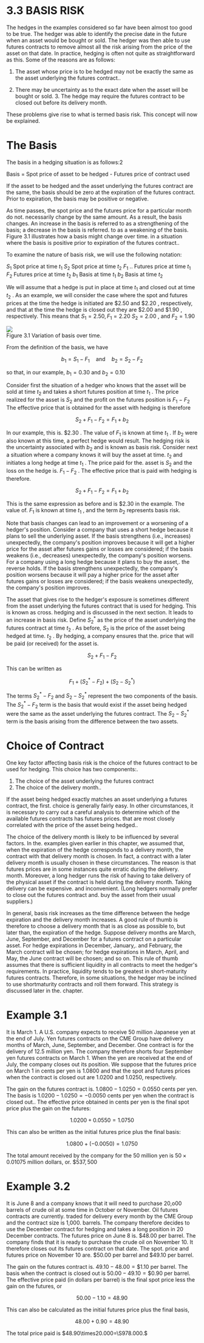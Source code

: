 # 3.3 BASIS RISK  

The hedges in the examples considered so far have been almost too good to be true. The hedger was able to identify the precise date in the future when an asset would be bought or sold. The hedger was then able to use futures contracts to remove almost all the risk arising from the price of the asset on that date. In practice, hedging is often not quite as straightforward as this. Some of the reasons are as follows:  

1. The asset whose price is to be hedged may not be exactly the same as the asset underlying the futures contract..  

2. There may be uncertainty as to the exact date when the asset will be bought or sold. 3. The hedge may require the futures contract to be closed out before its delivery month.  

These problems give rise to what is termed basis risk. This concept will now be explained.  

# The Basis  

The basis in a hedging situation is as follows:2  

Basis $=$ Spot price of asset to be hedged - Futures price of contract used  

If the asset to be hedged and the asset underlying the futures contract are the same, the basis should be zero at the expiration of the futures contract. Prior to expiration, the basis may be positive or negative.  

As time passes, the spot price and the futures price for a particular month do not. necessarily change by the same amount. As a result, the basis changes. An increase in the basis is referred to as a strengthening of the basis; a decrease in the basis is referred. to as a weakening of the basis. Figure 3.1 illustrates how a basis might change over time. in a situation where the basis is positive prior to expiration of the futures contract..  

To examine the nature of basis risk, we will use the following notation:  

$S_{1}$ Spot price at time $t_{1}$ $S_{2}$ Spot price at time $t_{2}$ $F_{1}$ .. Futures price at time $t_{1}$ $F_{2}$ Futures price at time $t_{2}$ $b_{1}$ Basis at time $t_{1}$ $b_{2}$ Basis at time $t_{2}$  

We will assume that a hedge is put in place at time $t_{1}$ and closed out at time $t_{2}$ . As an example, we will consider the case where the spot and futures prices at the time the hedge is initiated are $\$2.50$ and $\$2.20$ , respectively, and that at the time the hedge is closed out they are $\$2.00$ and $\$1.90$ , respectively. This means that $S_{1}=2.50,F_{1}=2.20$ $S_{2}=2.00$ , and $F_{2}=1.90$  

![](images/2086bec2cc543cadd9fd3f9ad139c921d19d3c35dcfb836246d70a2bee4654a0.jpg)  
Figure 3.1 Variation of basis over time.  

From the definition of the basis, we have  

$$
b_{1}=S_{1}-F_{1}\quad\mathrm{and}\quad b_{2}=S_{2}-F_{2}
$$  

so that, in our example, $b_{1}=0.30$ and $b_{2}=0.10$  

Consider first the situation of a hedger who knows that the asset will be sold at time $t_{2}$ and takes a short futures position at time $t_{1}$ . The price realized for the asset is $S_{2}$ and the profit on the futures position is $F_{1}\mathrm{~-~}F_{2}$ The effective price that is obtained for the asset with hedging is therefore  

$$
S_{2}+F_{1}-F_{2}=F_{1}+b_{2}
$$  

In our example, this is. $\$2.30$ . The value of $F_{1}$ is known at time $t_{1}$ . If $b_{2}$ were also known at this time, a perfect hedge would result. The hedging risk is the uncertainty associated with $b_{2}$ and is known as basis risk. Consider next a situation where a company knows it will buy the asset at time. $t_{2}$ and initiates a long hedge at time $t_{1}$ . The price paid for the. asset is $S_{2}$ and the loss on the hedge is. $F_{1}-F_{2}$ . The effective price that is paid with hedging is therefore.  

$$
S_{2}+F_{1}-F_{2}=F_{1}+b_{2}
$$  

This is the same expression as before and is $\$2.30$ in the example. The value of. $F_{1}$ is known at time $t_{1}$ , and the term $b_{2}$ represents basis risk.  

Note that basis changes can lead to an improvement or a worsening of a hedger's position. Consider a company that uses a short hedge because it plans to sell the underlying asset. If the basis strengthens (i.e., increases) unexpectedly, the company's position improves because it will get a higher price for the asset after futures gains or losses are considered; if the basis weakens (i.e., decreases) unexpectedly, the company's position worsens. For a company using a long hedge because it plans to buy the asset,. the reverse holds. If the basis strengthens unexpectedly, the company's position worsens because it will pay a higher price for the asset after futures gains or losses are considered; if the basis weakens unexpectedly, the company's position improves.  

The asset that gives rise to the hedger's exposure is sometimes different from the asset underlying the futures contract that is used for hedging. This is known as cross. hedging and is discussed in the next section. It leads to an increase in basis risk. Define $S_{2}^{*}$ as the price of the asset underlying the futures contract at time $t_{2}$ . As before, $S_{2}$ is the price of the asset being hedged at time. $t_{2}$ . By hedging, a company ensures that the. price that will be paid (or received) for the asset is.  

$$
S_{2}+F_{1}-F_{2}
$$  

This can be written as  

$$
F_{1}+(S_{2}^{*}-F_{2})+(S_{2}-S_{2}^{*})
$$  

The terms $S_{2}^{*}-F_{2}$ and $S_{2}-S_{2}^{*}$ represent the two components of the basis. The $S_{2}^{*}-F_{2}$ term is the basis that would exist if the asset being hedged were the same as the asset underlying the futures contract. The $S_{2}-S_{2}^{*}$ term is the basis arising from the difference between the two assets.  

# Choice of Contract  

One key factor affecting basis risk is the choice of the futures contract to be used for hedging. This choice has two components:.  

1. The choice of the asset underlying the futures contract   
2. The choice of the delivery month..  

If the asset being hedged exactly matches an asset underlying a futures contract, the first. choice is generally fairly easy. In other circumstances, it is necessary to carry out a careful analysis to determine which of the available futures contracts has futures prices. that are most closely correlated with the price of the asset being hedged..  

The choice of the delivery month is likely to be influenced by several factors. In the. examples given earlier in this chapter, we assumed that, when the expiration of the hedge corresponds to a delivery month, the contract with that delivery month is chosen. In fact, a contract with a later delivery month is usually chosen in these circumstances. The reason is that futures prices are in some instances quite erratic during the delivery. month. Moreover, a long hedger runs the risk of having to take delivery of the physical asset if the contract is held during the delivery month. Taking delivery can be expensive. and inconvenient. (Long hedgers normally prefer to close out the futures contract and. buy the asset from their usual suppliers.)  

In general, basis risk increases as the time difference between the hedge expiration and the delivery month increases. A good rule of thumb is therefore to choose a delivery month that is as close as possible to, but later than, the expiration of the hedge. Suppose delivery months are March, June, September, and December for a futures contract on a particular asset. For hedge expirations in December, January,. and February, the March contract will be chosen; for hedge expirations in March, April, and May, the June contract will be chosen; and so on. This rule of thumb assumes that there is sufficient liquidity in all contracts to meet the hedger's requirements. In practice, liquidity tends to be greatest in short-maturity futures contracts. Therefore, in some situations, the hedger may be inclined to use shortmaturity contracts and roll them forward. This strategy is discussed later in the. chapter.  

# Example 3.1  

It is March 1. A U.S. company expects to receive 50 million Japanese yen at the end of July. Yen futures contracts on the CME Group have delivery months of March, June, September, and December. One contract is for the delivery of 12.5 million yen. The company therefore shorts four September yen futures contracts on March 1. When the yen are received at the end of July, the company closes out its position. We suppose that the futures price on March 1 in cents per yen is 1.0800 and that the spot and futures prices when the contract is closed out are 1.0200 and 1.0250, respectively.  

The gain on the futures contract is. $1.0800-1.0250=0.0550$ cents per yen. The basis is $1.0200-1.0250=-0.0050$ cents per yen when the contract is closed out.. The effective price obtained in cents per yen is the final spot price plus the gain on the futures:  

$$
1.0200+0.0550=1.0750
$$  

This can also be written as the initial futures price plus the final basis:  

$$
1.0800+(-0.0050)=1.0750
$$  

The total amount received by the company for the 50 million yen is $50\times0.01075$ million dollars, or. $\$537,500$  

# Example 3.2  

It is June 8 and a company knows that it will need to purchase 20,o00 barrels of crude oil at some time in October or November. Oil futures contracts are currently. traded for delivery every month by the CME Group and the contract size is 1,000. barrels. The company therefore decides to use the December contract for hedging and takes a long position in 20 December contracts. The futures price on June 8 is. $\$48.00$ per barrel. The company finds that it is ready to purchase the crude oil on November 10. It therefore closes out its futures contract on that date. The spot. price and futures price on November 10 are. $\$50.00$ per barrel and $\$49.10$ per barrel.  

The gain on the futures contract is. $49.10-48.00=\$1.10$ per barrel. The basis when the contract is closed out is $50.00-49.10=\$0.90$ per barrel. The effective price paid (in dollars per barrel) is the final spot price less the gain on the futures, or  

$$
50.00-1.10=48.90
$$  

This can also be calculated as the initial futures price plus the final basis,  

$$
48.00+0.90=48.90
$$  

The total price paid is $48.90\times20.000=\S978.000.$  
